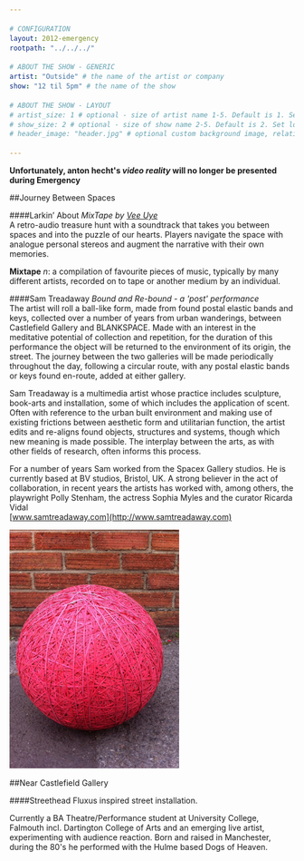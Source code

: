 ```yaml
---

# CONFIGURATION
layout: 2012-emergency
rootpath: "../../../"

# ABOUT THE SHOW - GENERIC
artist: "Outside" # the name of the artist or company
show: "12 til 5pm" # the name of the show

# ABOUT THE SHOW - LAYOUT
# artist_size: 1 # optional - size of artist name 1-5. Default is 1. Set longer names to lower values
# show_size: 2 # optional - size of show name 2-5. Default is 2. Set longer names to lower values
# header_image: "header.jpg" # optional custom background image, relative to current page

---
```


**Unfortunately, anton hecht's *video reality* will no longer be presented during Emergency**    	

##Journey Between Spaces                  

####Larkin’ About   *MixTape by [Vee Uye](http://www.twitter.com/vee_uye)*            
A retro-audio treasure hunt with a soundtrack that takes you between spaces and into the puzzle of our hearts. Players navigate the space with analogue personal stereos and augment the narrative with their own memories.          

**Mixtape** *n*: a compilation of favourite pieces of music, typically by many different artists, recorded on to tape or another medium by an individual.    


####Sam Treadaway   *Bound and Re-bound - a 'post' performance*    
The artist will roll a ball-like form, made from found postal elastic bands and keys, collected over a number of years from urban wanderings, between Castlefield Gallery and BLANKSPACE. Made with an interest in the meditative potential of collection and repetition, for the duration of this performance the object will be returned to the environment of its origin, the street. The journey between the two galleries will be made periodically throughout the day, following a circular route, with any postal elastic bands or keys found en-route, added at either gallery.    

Sam Treadaway is a multimedia artist whose practice includes sculpture, book-arts and installation, some of which includes the application of scent. Often with reference to the urban built environment and making use of existing frictions between aesthetic form and utilitarian function, the artist edits and re-aligns found objects, structures and systems, though which new meaning is made possible. The interplay between the arts, as with other fields of research, often informs this process.       

For a number of years Sam worked from the Spacex Gallery studios. He is currently based at BV studios, Bristol, UK. A strong believer in the act of collaboration, in recent years the artists has worked with, among others, the playwright Polly Stenham, the actress Sophia Myles and the curator Ricarda Vidal            
[www.samtreadaway.com](http://www.samtreadaway.com)    

![Bound and Re-bound](samtreadway.jpg)    


##Near Castlefield Gallery    

####Streethead
Fluxus inspired street installation.

Currently a BA Theatre/Performance student at University College, Falmouth incl. Dartington College of Arts and an emerging live artist, experimenting with audience reaction. Born and raised in Manchester, during the 80's he performed with the Hulme based Dogs of Heaven.
